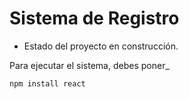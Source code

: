 <h1>Sistema de Registro</h1>

- Estado del proyecto en construcción.
  
Para ejecutar el sistema, debes poner_

```npm install react```
